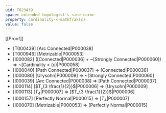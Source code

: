 ```yaml
---
uid: T023439
space: extended-topologist's-sine-curve
property: cardinality-<-mathfrak(c)
value: false
---
```

[[Proof]]

* [T000439] [Arc Connected|P000038]
* [T000946] [Metrizable|P000053]
* [I000082] ([Connected|P000036] + ~[Strongly Connected|P000060]) => ~[Cardinality < $\mathfrak(c)$|P000058]
* [I000040] [Path Connected|P000037] => [Connected|P000036]
* [I000080] [Urysohn|P000009] => ~[Strongly Connected|P000060]
* [I000039] [Arc Connected|P000038] => [Path Connected|P000037]
* [I000114] [$T_{3 \frac{1}{2}}$|P000006] => [Urysohn|P000009]
* [I000113] [$T_4$|P000007] => [$T_{3 \frac{1}{2}}$|P000006]
* [I000157] [Perfectly Normal|P000015] => [$T_4$|P000007]
* [I000070] [Metrizable|P000053] => [Perfectly Normal|P000015]

